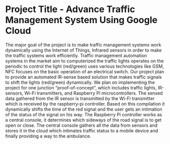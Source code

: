 # Project Title - Advance Traffic Management System Using Google Cloud
The major goal of the project is to make traffic management systems work dynamically using the Internet of Things, Infrared sensors in order to make the traffic systems work efficiently. Traffic management automation systems in the market aim to computerized the traffic lights operates on the periodic to control the light (red/green) uses various technologies like GSM, NFC focuses on the basic operation of an electrical switch. Our project plan to provide an automated IR-sense based solution that makes traffic signals to shift the lights (red/green) dynamically. We plan on implementing the project for one junction “proof-of-concept”, which includes traffic lights, IR-sensors, Wi-Fi transmitters, and Raspberry Pi microcontrollers. The sensed data gathered from the IR sensor is transmitted by the Wi-Fi transmitter which is received by the raspberry-pi controller. Based on this compilation it dynamically shifts the time of the red signal and the user gets an intimation of the status of the signal on his way. The Raspberry Pi controller works as a central console, it determines which sideways of the road signal is to get open or close. The central console gathers all the data from sensors and stores it in the cloud which intimates traffic status to a mobile device and finally providing a way to the ambulance.
